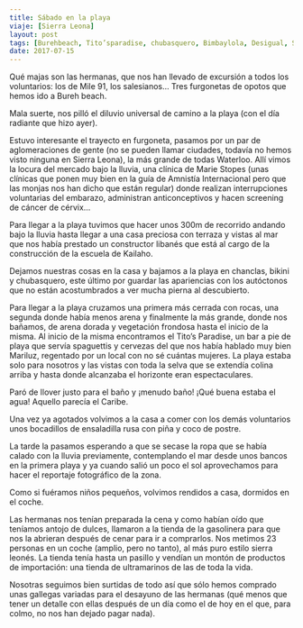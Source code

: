```yaml
---
title: Sábado en la playa
viaje: [Sierra Leona]
layout: post
tags: [Burehbeach, Tito’sparadise, chubasquero, Bimbaylola, Desigual, Supermercado]
date: 2017-07-15
---
```

Qué majas son las hermanas, que nos han llevado de excursión a todos los voluntarios: los de Mile 91, los salesianos… Tres furgonetas de opotos que hemos ido a Bureh beach. 

Mala suerte, nos pilló el diluvio universal de camino a la playa (con el día radiante que hizo ayer). 

Estuvo interesante el trayecto en furgoneta, pasamos por un par de aglomeraciones de gente (no se pueden llamar ciudades, todavía no hemos visto ninguna en Sierra Leona), la más grande de todas Waterloo. Allí vimos la locura del mercado bajo la lluvia, una clínica de Marie Stopes (unas clínicas que ponen muy bien en la guía de Amnistía Internacional pero que las monjas nos han dicho que están regular) donde realizan interrupciones voluntarias del embarazo, administran anticonceptivos y hacen screening de cáncer de cérvix…

Para llegar a la playa tuvimos que hacer unos 300m de recorrido andando bajo la lluvia hasta llegar a una casa preciosa con terraza y vistas al mar que nos había prestado un constructor libanés que está al cargo de la construcción de la escuela de Kailaho.

Dejamos nuestras cosas en la casa y bajamos a la playa en chanclas, bikini y chubasquero, este último por guardar las apariencias con los autóctonos que no están acostumbrados a ver mucha pierna al descubierto.

Para llegar a la playa cruzamos una primera más cerrada con rocas, una segunda donde había menos arena y finalmente la más grande, donde nos bañamos, de arena dorada y vegetación frondosa hasta el inicio de la misma. Al inicio de la misma encontramos el Tito’s Paradise, un bar a pie de playa que servía spaguettis y cervezas del que nos había hablado muy bien Mariluz, regentado por un local con no sé cuántas mujeres. La playa estaba solo para nosotros y las vistas con toda la selva que se extendía colina arriba y hasta donde alcanzaba el horizonte eran espectaculares.

Paró de llover justo para el baño y ¡menudo baño! ¡Qué buena estaba el agua! Aquello parecía el Caribe.

Una vez ya agotados volvimos a la casa a comer con los demás voluntarios unos bocadillos de ensaladilla rusa con piña y coco de postre.

La tarde la pasamos esperando a que se secase la ropa que se había calado con la lluvia previamente, contemplando el mar desde unos bancos en la primera playa y ya cuando salió un poco el sol aprovechamos para hacer el reportaje fotográfico de la zona.

Como si fuéramos niños pequeños, volvimos rendidos a casa, dormidos en el coche.

Las hermanas nos tenían preparada la cena y como habían oído que teníamos antojo de dulces, llamaron a la tienda de la gasolinera para que nos la abrieran después de cenar para ir a comprarlos. Nos metimos 23 personas en un coche (amplio, pero no tanto), al más puro estilo sierra leonés. La tienda tenía hasta un pasillo y vendían un montón de productos de importación: una tienda de ultramarinos de las de toda la vida.

Nosotras seguimos bien surtidas de todo así que sólo hemos comprado unas gallegas variadas para el desayuno de las hermanas (qué menos que tener un detalle con ellas después de un día como el de hoy en el que, para colmo, no nos han dejado pagar nada).

